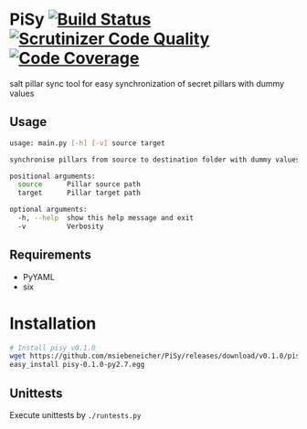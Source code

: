 # PiSy [![Build Status](https://travis-ci.org/msiebeneicher/PiSy.svg?branch=master)](https://travis-ci.org/msiebeneicher/PiSy) [![Scrutinizer Code Quality](https://scrutinizer-ci.com/g/msiebeneicher/PiSy/badges/quality-score.png?b=master)](https://scrutinizer-ci.com/g/msiebeneicher/PiSy/?branch=master) [![Code Coverage](https://scrutinizer-ci.com/g/msiebeneicher/PiSy/badges/coverage.png?b=master)](https://scrutinizer-ci.com/g/msiebeneicher/PiSy/?branch=master)

salt pillar sync tool for easy synchronization of secret pillars with dummy values

## Usage

```sh
usage: main.py [-h] [-v] source target

synchronise pillars from source to destination folder with dummy values

positional arguments:
  source      Pillar source path
  target      Pillar target path

optional arguments:
  -h, --help  show this help message and exit
  -v          Verbosity
```

## Requirements

* PyYAML
* six

# Installation

```sh
# Install pisy v0.1.0
wget https://github.com/msiebeneicher/PiSy/releases/download/v0.1.0/pisy-0.1.0-py2.7.egg
easy_install pisy-0.1.0-py2.7.egg
```

## Unittests

Execute unittests by `./runtests.py`
